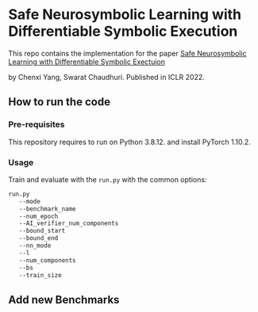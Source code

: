 # Safe Neurosymbolic Learning with Differentiable Symbolic Execution

This repo contains the implementation for the paper [Safe Neurosymbolic Learning with Differentiable Symbolic Exectuion](https://openreview.net/forum?id=NYBmJN4MyZ) 

by Chenxi Yang, Swarat Chaudhuri. Published in ICLR 2022.


## How to run the code
### Pre-requisites
This repository requires to run on Python 3.8.12. and install PyTorch 1.10.2.

### Usage
Train and evaluate with the `run.py` with the common options:

```sh
run.py
   --mode
   --benchmark_name
   --num_epoch
   --AI_verifier_num_components
   --bound_start
   --bound_end
   --nn_mode
   --l
   --num_components
   --bs
   --train_size
```


## Add new Benchmarks

